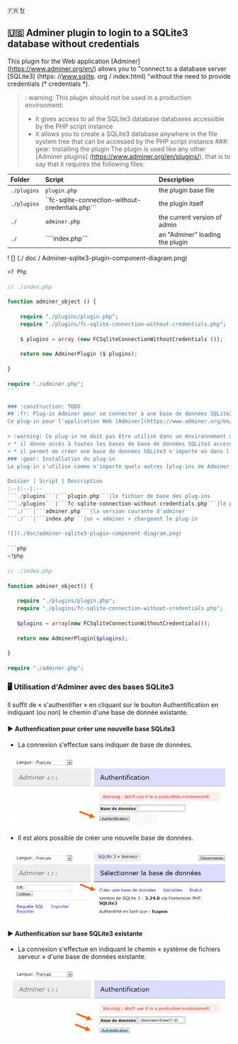 :fr: [fr](#fr-plug-in-adminer-pour-se-connecter-%C3%A0-une-base-de-donn%C3%A9es-sqlite3-sans-informations-didentification)
## :us: Adminer plugin to login to a SQLite3 database without credentials
This plugin for the Web application [Adminer] (https://www.adminer.org/en/) allows you to "connect to a database server [SQLite3] (https: //www.sqlite. org / index.html) "without the need to provide credentials (* credentials *).
>: warning: This plugin should not be used in a production environment:
> * it gives access to all the SQLite3 database databases accessible by the PHP script instance
> * it allows you to create a SQLite3 database anywhere in the file system tree that can be accessed by the PHP script instance
###: gear: Installing the plugin
The plugin is used like any other [Adminer plugins] (https://www.adminer.org/en/plugins/), that is to say that it requires the following files:

Folder | Script | Description
:--|:--|:--
```./plugins```|```plugin.php```|the plugin base file
```./plugins```|``fc-sqlite-connection-without-credentials.php```|the plugin itself
```./```|```adminer.php```|the current version of admin
```./```|````index.php```|an "Adminer" loading the plugin

! [] (./ doc / Adminer-sqlite3-plugin-component-diagram.png)

```php
<? Php

// ./index.php

function adminer_object () {

    require "./plugins/plugin.php";
    require "./plugins/fc-sqlite-connection-without-credentials.php";

    $ plugins = array (new FCSqliteConnectionWithoutCredentials ());
    
    return new AdminerPlugin ($ plugins);

}

require "./adminer.php";
`` `

### :construction: TODO
## :fr: Plug-in Adminer pour se connecter à une base de données SQLite3 sans informations d'identification
Ce plug-in pour l'application Web [Adminer](https://www.adminer.org/en/) permet de se « connecter à un serveur de bases de données [SQLite3](https://www.sqlite.org/index.html) » sans avoir besoin de fournir d'informations d'identification (*credentials*).

> :warning: Ce plug-in ne doit pas être utilisé dans un environnement de production : 
> * il donne accès à toutes les bases de base de données SQLite3 accessibles par l'instance du script PHP
> * il permet de créer une base de données SQLite3 n'importe où dans l'arborescence du système de fichiers qui accessible par l'instance du script PHP
### :gear: Installation du plug-in
Le plug-in s'utilise comme n'importe quels autres [plug-ins de Adminer](https://www.adminer.org/en/plugins/), c'est-à-dire qu'il nécessite les fichiers suivants :

Dossier | Script | Description
:--|:--|:--
```./plugins```|```plugin.php```|le fichier de base des plug-ins
```./plugins```|```fc-sqlite-connection-without-credentials.php```|le plug-in lui-même
```./```|```adminer.php```|la version courante d'adminer
```./```|```index.php```|un « adminer » chargeant le plug-in

![](./doc/adminer-sqlite3-plugin-component-diagram.png)

```php
<?php 

// ./index.php

function adminer_object() {

   require "./plugins/plugin.php";
   require "./plugins/fc-sqlite-connection-without-credentials.php";

   $plugins = array(new FCSqliteConnectionWithoutCredentials());
    
   return new AdminerPlugin($plugins);

}

require "./adminer.php";
```
### :desktop_computer: Utilisation d'Adminer avec des bases SQLite3
Il suffit de « s'authentifier » en cliquant sur le bouton Authentification en indiquant (ou non) le chemin d'une base de donnée existante.
#### :arrow_forward: Authenfication pour créer une nouvelle base SQLite3
* La connexion s'effectue sans indiquer de base de données.

![Connexion Adminer SQLite3](./doc/adminer-sqlite3-login-01.png)
* Il est alors possible de créer une nouvelle base de données.

![Création d'une base SQLite3 avec Adminer](./doc/adminer-sqlite3-create-database-01.png)
#### :arrow_forward: Authenfication sur base SQLite3 existante
* La connexion s'effectue en indiquant le chemin « système de fichiers serveur » d'une base de données existante.

![Connexion Adminer SQLite3](./doc/adminer-sqlite3-login-02.png)
